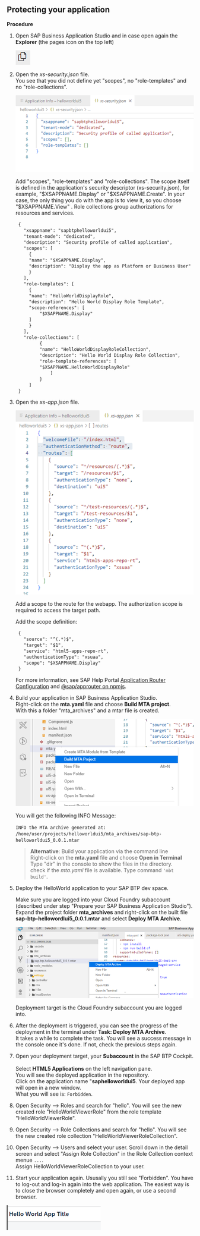 ## Protecting your application

**Procedure**

1. Open SAP Business Application Studio and in case open again the **Explorer** (the pages icon on the top left)&nbsp;
  
    ![](images/bad1_explorer.png)

2. Open the <em>xs-security.json</em> file. <br />
   You see that you did not define yet "scopes", no "role-templates" and no "role-collections". <br>
  
     ![](images/bad2_securityjson.png)

   Add "scopes", "role-templates" and "role-collections".
   The scope itself is defined in the application's security descriptor (xs-security.json), for example, "$XSAPPNAME.Display" or "$XSAPPNAME.Create". In your case, the only thing you do with the app is to view it, so you choose "$XSAPPNAME.View" . Role collections group authorizations for resources and services.
 
   ```
    {
      "xsappname": "sapbtphelloworldui5",
      "tenant-mode": "dedicated",
      "description": "Security profile of called application",
      "scopes": [
        {
        "name": "$XSAPPNAME.Display",
        "description": "Display the app as Platform or Business User"
        }
      ],
      "role-templates": [
        {
        "name": "HelloWorldDisplayRole",
        "description": "Hello World Display Role Template",
        "scope-references": [
            "$XSAPPNAME.Display"
        ]
        }
      ],
      "role-collections": [
            {
            "name": "HelloWorldDisplayRoleCollection",
            "description": "Hello World Display Role Collection",
            "role-template-references": [
            "$XSAPPNAME.HelloWorldDisplayRole"
                ]
            }
        ]
    }

   ```
  

3. Open the <em>xs-app.json</em> file. <br />

   ![](images/bad2_xsappjson.png)

   Add a scope to the route for the webapp. The authorization scope is required to access the target path. 
   
   Add the scope definition:

   ```
    {
      "source": "^(.*)$",
      "target": "$1",
      "service": "html5-apps-repo-rt",
      "authenticationType": "xsuaa",
      "scope": "$XSAPPNAME.Display"
    }
   ```  


   For more information, see SAP Help Portal [Application Router Configuration](https://help.sap.com/docs/btp/sap-business-technology-platform/application-security-descriptor-configuration-syntax) and [@sap/approuter on npmjs](https://www.npmjs.com/package/@sap/approuter).



 
4. Build your application in SAP Business Application Studio. <br>
   Right-click on the **mta.yaml** file and choose **Build MTA project**. <br>
   With this a folder "mta_archives" and a mtar file is created.

   ![](images/bad3_buildmta.png)

   You will get the following INFO Message:

   ``INFO the MTA archive generated at: /home/user/projects/helloworldui5/mta_archives/sap-btp-helloworldui5_0.0.1.mtar``
  
   > **Alternative**: Build your application via the command line <br>
   > Right-click on the <strong>mta.yaml</strong> file and choose <strong>Open in Terminal</strong>
   > Type "dir" in the console to show the files in the directory. <br>
   > check if the <em>mta.yaml</em> file is available. Type command ``'mbt build'``.


5. Deploy the HelloWorld application to your SAP BTP dev space. 

   Make sure you are logged into your Cloud Foundry subaccount (described under step "Prepare your SAP Business Application Studio"). <br>
   Expand the project folder **mta_archives** and right-click on the built file **sap-btp-hellowordlui5_0.0.1.mtar** and select **Deploy MTA Archive**.
  
   ![](images/bad4_deploymta.png)  

   Deployment target is the Cloud Foundry subaccount you are logged into.<br>
    
    
6. After the deployment is triggered, you can see the progress of the deployment in the terminal under **Task: Deploy MTA Archive**.  <br>
   It takes a while to complete the task. You will see a success message in the console once it's done. If not, check the previous steps again.<br>
  

  
7. Open your deployment target, your **Subaccount** in the SAP BTP Cockpit. <br>   
   Select **HTML5 Applications** on the left navigation pane.  <br>
   You will see the deployed application in the repository. <br>
   Click on the application name "**saphelloworldui5**. Your deployed app will open in a new window. <br>
   What you will see is: `Forbidden`.

8. Open Security --> Roles and search for "hello". You will see the new created role "HelloWorldViewerRole" from the role template "HelloWorldViewerRole".

9. Open Security --> Role Collections and search for "hello". You will see the new created role collection "HelloWorldViewerRoleCollection". <br>
  
10. Open Security --> Users and select your user. Scroll down in the detail screen and select "Assign Role Collection" in the Role Collection context menue `...`. <br>
   Assign HelloWorldViewerRoleCollection to your user.

11. Start your application again. Ususally you still see "Forbidden". You have to log-out and log-in again into the web application. The easiest way is to close the browser completely and open again, or use a second browser.   

   ![](images/bad6_app.png)







